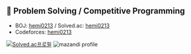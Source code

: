 ## 📃 Problem Solving / Competitive Programming
- BOJ: [hemi0213](https://www.acmicpc.net/user/hemi0213) / Solved.ac: [hemi0213](https://solved.ac/profile/hemi0213)
- Codeforces: [hemi0213](https://codeforces.com/profile/hemi0213)

[![Solved.ac프로필](http://mazassumnida.wtf/api/v2/generate_badge?boj=hemi0213)](https://solved.ac/hemi0213)
![mazandi profile](http://mazandi.herokuapp.com/api?handle=hemi0213&theme=warm)
